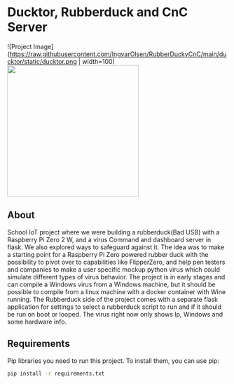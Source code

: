# Ducktor, Rubberduck and CnC Server

![Project Image](https://raw.githubusercontent.com/IngvarOlsen/RubberDuckyCnC/main/ducktor/static/ducktor.png | width=100)
<img src="[https://raw.githubusercontent.com/IngvarOlsen/RubberDuckyCnC/main/ducktor/static/ducktor.png](https://raw.githubusercontent.com/IngvarOlsen/RubberDuckyCnC/main/ducktor/static/ducktor.png)" height="300">
## About

School IoT project where we were building a rubberduck(Bad USB) with a Raspberry Pi Zero 2 W, and a virus Command and dashboard server in flask. We also explored ways to safeguard against it. The idea was to make a starting point for a Raspberry Pi Zero powered rubber duck with the possibility to pivot over to capabilities like FlipperZero, and help pen testers and companies to make a user specific mockup python virus which could simulate different types of virus behavior. The project is in early stages and can compile a Windows virus from a Windows machine, but it should be possible to compile from a linux machine with a docker container with Wine running. The Rubberduck side of the project comes with a separate flask application for settings to select a rubberduck script to run and if it should be run on boot or looped. The virus right now only shows Ip, Windows and some hardware info.

## Requirements

Pip libraries you need to run this project. To install them, you can use pip:

```bash
pip install -r requirements.txt
